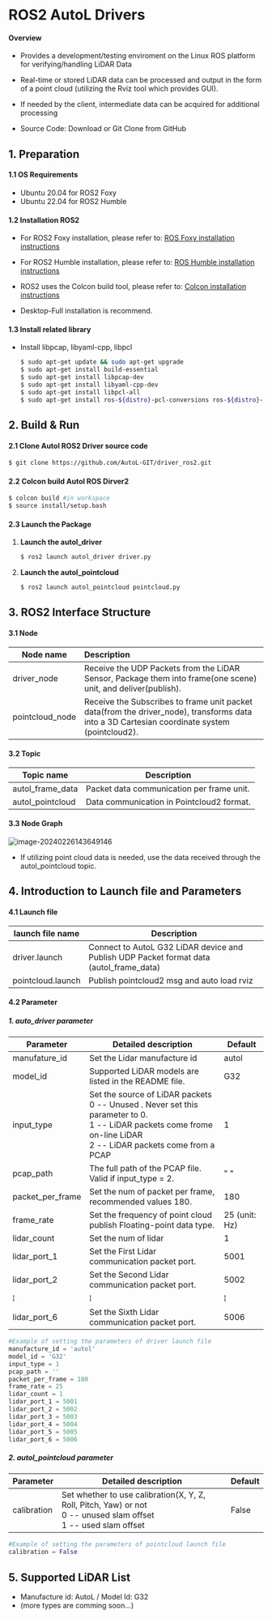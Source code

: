 # ROS2 AutoL Drivers

#### Overview

- Provides a development/testing enviroment on the Linux ROS platform for verifying/handling LiDAR Data

- Real-time or stored LiDAR data can be processed and output in the form of a point cloud (utilizing the Rviz tool which provides GUI).

- If needed by the client, intermediate data can be acquired for additional processing

- Source Code: Download or Git Clone from GitHub

  

## 1. Preparation 

#### 1.1 OS Requirements 

- Ubuntu 20.04 for ROS2 Foxy
- Ubuntu 22.04 for ROS2 Humble

#### 1.2 Installation ROS2

- For ROS2 Foxy installation, please refer to: [ROS Foxy installation instructions](https://docs.ros.org/en/foxy/Installation/Ubuntu-Install-Debians.html)

- For ROS2 Humble installation, please refer to: [ROS Humble installation instructions](https://docs.ros.org/en/humble/Installation/Ubuntu-Install-Debians.html) 
- ROS2 uses the Colcon build tool, please refer to: [Colcon installation instructions](https://docs.ros.org/en/foxy/Tutorials/Beginner-Client-Libraries/Colcon-Tutorial.html)
- Desktop-Full installation is recommend.

#### 1.3 Install related library

- Install libpcap, libyaml-cpp, libpcl
  ```bash
  $ sudo apt-get update && sudo apt-get upgrade
  $ sudo apt-get install build-essential
  $ sudo apt-get install libpcap-dev
  $ sudo apt-get install libyaml-cpp-dev
  $ sudo apt-get install libpcl-all
  $ sudo apt-get install ros-${distro}-pcl-conversions ros-${distro}-pcl-ros
  ```

  

## 2. Build & Run 

#### 2.1 Clone Autol ROS2 Driver source code

```bash
$ git clone https://github.com/AutoL-GIT/driver_ros2.git
```

#### 2.2 Colcon build Autol ROS Dirver2

```bash
$ colcon build #in workspace 
$ source install/setup.bash
```

#### 2.3 Launch the Package

1. **Launch the autol_driver**

   ```bash
   $ ros2 launch autol_driver driver.py
   ```

2. **Launch the autol_pointcloud**

   ```bash
   $ ros2 launch autol_pointcloud pointcloud.py
   ```



## 3. ROS2 Interface Structure

#### 3.1 Node

| Node name       | Description                                                  |
| --------------- | :----------------------------------------------------------- |
| driver_node     | Receive the UDP Packets from the LiDAR Sensor, Package them into frame(one scene) unit, and deliver(publish). |
| pointcloud_node | Receive the Subscribes to frame unit packet data(from the driver_node), transforms data into a 3D Cartesian coordinate system (pointcloud2). |

#### 3.2 Topic

| Topic name       | Description                               |
| ---------------- | ----------------------------------------- |
| autol_frame_data | Packet data communication per frame unit. |
| autol_pointcloud | Data communication in Pointcloud2 format. |

#### 3.3 Node Graph

![image-20240226143649146](/home/autol/.config/Typora/typora-user-images/image-20240226143649146.png)

- If utilizing point cloud data is needed, use the data received through the autol_pointcloud topic.

## 4. Introduction to Launch file and Parameters

#### 4.1 Launch file

| launch file name  | Description                                                  |
| ----------------- | ------------------------------------------------------------ |
| driver.launch     | Connect to AutoL G32 LiDAR device and Publish UDP Packet format data (autol_frame_data) |
| pointcloud.launch | Publish pointcloud2 msg and auto load rviz                   |

#### 4.2 Parameter

##### 1. auto_driver parameter

| Parameter        | Detailed description                                         | Default       |
| ---------------- | ------------------------------------------------------------ | ------------- |
| manufature_id    | Set the Lidar manufacture id                                 | autol         |
| model_id         | Supported LiDAR models are listed in the README file.        | G32           |
| input_type       | Set the source of LiDAR packets<br />0 -- Unused . Never set this parameter to 0.<br />1 -- LiDAR packets come frome on-line LiDAR<br />2 -- LiDAR packets come from a PCAP | 1             |
| pcap_path        | The full path of the PCAP file. Valid if input_type = 2.     | " "           |
| packet_per_frame | Set the num of packet per frame, recommended values 180.     | 180           |
| frame_rate       | Set the frequency of point cloud publish Floating-point data type. | 25 (unit: Hz) |
| lidar_count      | Set the num of lidar                                         | 1             |
| lidar_port_1     | Set the First Lidar communication packet port.               | 5001          |
| lidar_port_2     | Set the Second Lidar communication packet port.              | 5002          |
| ⁞                | ⁞                                                            | ⁞             |
| lidar_port_6     | Set the Sixth Lidar communication packet port.               | 5006          |

```python
#Example of setting the parameters of driver launch file 
manufacture_id = 'autol'
model_id = 'G32'
input_type = 1
pcap_path = ''
packet_per_frame = 180
frame_rate = 25
lidar_count = 1
lidar_port_1 = 5001
lidar_port_2 = 5002
lidar_port_3 = 5003
lidar_port_4 = 5004
lidar_port_5 = 5005
lidar_port_6 = 5006
```

##### 2. autol_pointcloud parameter

| Parameter   | Detailed description                                         | Default |
| ----------- | ------------------------------------------------------------ | ------- |
| calibration | Set whether to use calibration(X, Y, Z, Roll, Pitch, Yaw) or not<br />0 -- unused slam offset <br />1 -- used slam offset | False   |

```python
#Example of setting the parameters of pointcloud launch file 
calibration = False
```

## 5. Supported LiDAR List

- Manufacture id: AutoL / Model Id: G32 
- (more types are comming soon...)
